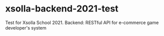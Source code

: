# xsolla-backend-2021-test
Test for Xsolla School 2021. Backend: RESTful API for e-commerce game developer's system 
